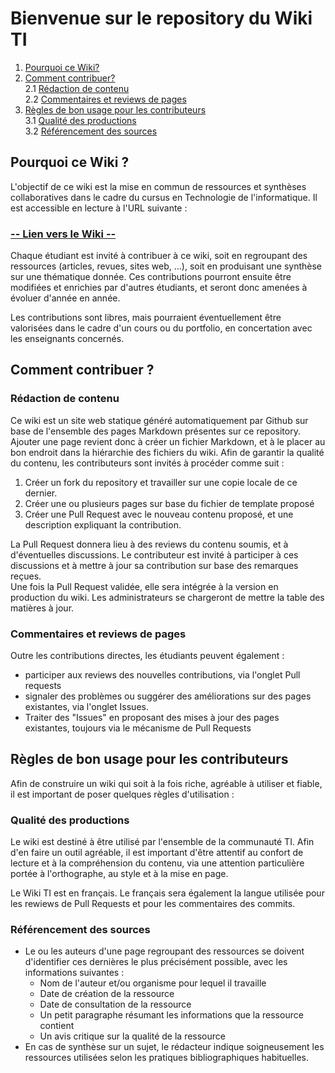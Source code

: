 # Bienvenue sur le repository du Wiki TI

1. [Pourquoi ce Wiki?](https://github.com/EphecLLN/Wiki-TI/blob/main/README.md#pourquoi-ce-wiki-) 
2. [Comment contribuer?](https://github.com/EphecLLN/Wiki-TI/blob/main/README.md#comment-contribuer-)   
  2.1 [Rédaction de contenu](https://github.com/EphecLLN/Wiki-TI/blob/main/README.md#rédaction-de-contenu)  
  2.2 [Commentaires et reviews de pages](https://github.com/EphecLLN/Wiki-TI/blob/main/README.md#commentaires-et-reviews-de-pages)  
3. [Règles de bon usage pour les contributeurs](https://github.com/EphecLLN/Wiki-TI/blob/main/README.md#règles-de-bon-usage-pour-les-contributeurs)  
  3.1 [Qualité des productions](https://github.com/EphecLLN/Wiki-TI/blob/main/README.md#qualité-des-productions)  
  3.2 [Référencement des sources](https://github.com/EphecLLN/Wiki-TI/blob/main/README.md#référencement-des-sources)  


## Pourquoi ce Wiki ? 

L'objectif de ce wiki est la mise en commun de ressources et synthèses collaboratives dans le cadre du cursus en Technologie de l'informatique.  Il est accessible en lecture à l'URL suivante : 

### [-- Lien vers le Wiki --](https://epheclln.github.io/Wiki-TI/)

Chaque étudiant est invité à contribuer à ce wiki, soit en regroupant des ressources (articles, revues, sites web, ...), soit en produisant une synthèse sur une thématique donnée.  Ces contributions pourront ensuite être modifiées et enrichies par d'autres étudiants, et seront donc amenées à évoluer d'année en année.  

Les contributions sont libres, mais pourraient éventuellement être valorisées dans le cadre d'un cours ou du portfolio, en concertation avec les enseignants concernés.  

## Comment contribuer ? 

### Rédaction de contenu 

Ce wiki est un site web statique généré automatiquement par Github sur base de l'ensemble des pages Markdown présentes sur ce repository.  Ajouter une page revient donc à créer un fichier Markdown, et à le placer au bon endroit dans la hiérarchie des fichiers du wiki.  Afin de garantir la qualité du contenu, les contributeurs sont invités à procéder comme suit : 

1. Créer un fork du repository et travailler sur une copie locale de ce dernier.  
2. Créer une ou plusieurs pages sur base du fichier de template proposé
3. Créer une Pull Request avec le nouveau contenu proposé, et une description expliquant la contribution.  

La Pull Request donnera lieu à des reviews du contenu soumis, et à d'éventuelles discussions.  Le contributeur est invité à participer à ces discussions et à mettre à jour sa contribution sur base des remarques reçues.  
Une fois la Pull Request validée, elle sera intégrée à la version en production du wiki.  Les administrateurs se chargeront de mettre la table des matières à jour.  

### Commentaires et reviews de pages

Outre les contributions directes, les étudiants peuvent également : 

- participer aux reviews des nouvelles contributions, via l'onglet Pull requests
- signaler des problèmes ou suggérer des améliorations sur des pages existantes, via l'onglet Issues.  
- Traiter des "Issues" en proposant des mises à jour des pages existantes, toujours via le mécanisme de Pull Requests


## Règles de bon usage pour les contributeurs

Afin de construire un wiki qui soit à la fois riche, agréable à utiliser et fiable, il est important de poser quelques règles d'utilisation : 

### Qualité des productions

Le wiki est destiné à être utilisé par l'ensemble de la communauté TI.  Afin d'en faire un outil agréable, il est important d'être attentif au confort de lecture et à la compréhension du contenu, via une attention particulière portée à l'orthographe, au style et à la mise en page.  

Le Wiki TI est en français.  Le français sera également la langue utilisée pour les rewiews de Pull Requests et pour les commentaires des commits.  

### Référencement des sources

- Le ou les auteurs d'une page regroupant des ressources se doivent d'identifier ces dernières le plus précisément possible, avec les informations suivantes : 
   - Nom de l'auteur et/ou organisme pour lequel il travaille
   - Date de création de la ressource
   - Date de consultation de la ressource
   - Un petit paragraphe résumant les informations que la ressource contient
   - Un avis critique sur la qualité de la ressource
- En cas de synthèse sur un sujet, le rédacteur indique soigneusement les ressources utilisées selon les pratiques bibliographiques habituelles.  






